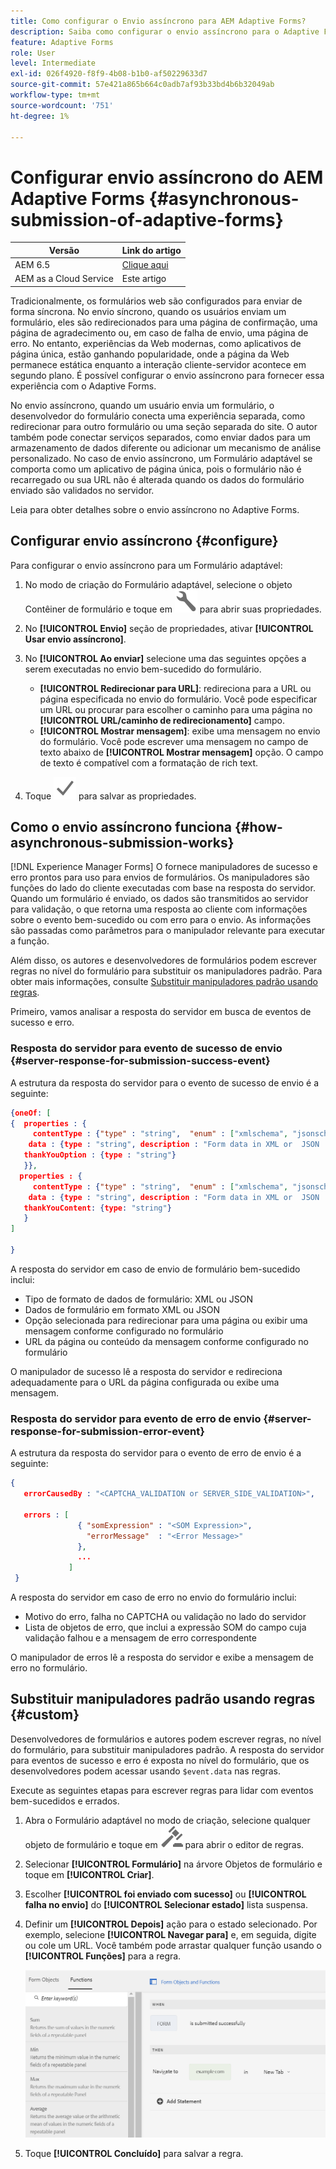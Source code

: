 ```yaml
---
title: Como configurar o Envio assíncrono para AEM Adaptive Forms?
description: Saiba como configurar o envio assíncrono para o Adaptive Forms. Saiba mais sobre como o envio assíncrono funciona para o Adaptive Forms.
feature: Adaptive Forms
role: User
level: Intermediate
exl-id: 026f4920-f8f9-4b08-b1b0-af50229633d7
source-git-commit: 57e421a865b664c0adb7af93b33bd4b6b32049ab
workflow-type: tm+mt
source-wordcount: '751'
ht-degree: 1%

---
```


# Configurar envio assíncrono do AEM Adaptive Forms {#asynchronous-submission-of-adaptive-forms}


| Versão | Link do artigo |
| -------- | ---------------------------- |
| AEM 6.5 | [Clique aqui](https://experienceleague.adobe.com/docs/experience-manager-65/forms/adaptive-forms-advanced-authoring/asynchronous-submissions-adaptive-forms.html) |
| AEM as a Cloud Service | Este artigo |


Tradicionalmente, os formulários web são configurados para enviar de forma síncrona. No envio síncrono, quando os usuários enviam um formulário, eles são redirecionados para uma página de confirmação, uma página de agradecimento ou, em caso de falha de envio, uma página de erro. No entanto, experiências da Web modernas, como aplicativos de página única, estão ganhando popularidade, onde a página da Web permanece estática enquanto a interação cliente-servidor acontece em segundo plano. É possível configurar o envio assíncrono para fornecer essa experiência com o Adaptive Forms.

No envio assíncrono, quando um usuário envia um formulário, o desenvolvedor do formulário conecta uma experiência separada, como redirecionar para outro formulário ou uma seção separada do site. O autor também pode conectar serviços separados, como enviar dados para um armazenamento de dados diferente ou adicionar um mecanismo de análise personalizado. No caso de envio assíncrono, um Formulário adaptável se comporta como um aplicativo de página única, pois o formulário não é recarregado ou sua URL não é alterada quando os dados do formulário enviado são validados no servidor.

Leia para obter detalhes sobre o envio assíncrono no Adaptive Forms.

## Configurar envio assíncrono {#configure}

Para configurar o envio assíncrono para um Formulário adaptável:

1. No modo de criação do Formulário adaptável, selecione o objeto Contêiner de formulário e toque em ![cmppr1](assets/configure-icon.svg) para abrir suas propriedades.
1. No **[!UICONTROL Envio]** seção de propriedades, ativar **[!UICONTROL Usar envio assíncrono]**.
1. No **[!UICONTROL Ao enviar]** selecione uma das seguintes opções a serem executadas no envio bem-sucedido do formulário.

   * **[!UICONTROL Redirecionar para URL]**: redireciona para a URL ou página especificada no envio do formulário. Você pode especificar um URL ou procurar para escolher o caminho para uma página no **[!UICONTROL URL/caminho de redirecionamento]** campo.
   * **[!UICONTROL Mostrar mensagem]**: exibe uma mensagem no envio do formulário. Você pode escrever uma mensagem no campo de texto abaixo de **[!UICONTROL Mostrar mensagem]** opção. O campo de texto é compatível com a formatação de rich text.

1. Toque ![botão de seleção1](assets/save_icon.svg) para salvar as propriedades.

## Como o envio assíncrono funciona {#how-asynchronous-submission-works}

[!DNL Experience Manager Forms] O fornece manipuladores de sucesso e erro prontos para uso para envios de formulários. Os manipuladores são funções do lado do cliente executadas com base na resposta do servidor. Quando um formulário é enviado, os dados são transmitidos ao servidor para validação, o que retorna uma resposta ao cliente com informações sobre o evento bem-sucedido ou com erro para o envio. As informações são passadas como parâmetros para o manipulador relevante para executar a função.

Além disso, os autores e desenvolvedores de formulários podem escrever regras no nível do formulário para substituir os manipuladores padrão. Para obter mais informações, consulte [Substituir manipuladores padrão usando regras](#custom).

Primeiro, vamos analisar a resposta do servidor em busca de eventos de sucesso e erro.

### Resposta do servidor para evento de sucesso de envio {#server-response-for-submission-success-event}

A estrutura da resposta do servidor para o evento de sucesso de envio é a seguinte:

```json
{oneOf: [
{  properties : {
     contentType : {"type" : "string",  "enum" : ["xmlschema", "jsonschema"]},
    data : {type : "string", description : "Form data in XML or  JSON  format"},
   thankYouOption : {type : "string"}
   }},
  properties : {
     contentType : {"type" : "string",  "enum" : ["xmlschema", "jsonschema"]},
    data : {type : "string", description : "Form data in XML or  JSON  format"},
   thankYouContent: {type: "string"}
   }
]

}
```

A resposta do servidor em caso de envio de formulário bem-sucedido inclui:

* Tipo de formato de dados de formulário: XML ou JSON
* Dados de formulário em formato XML ou JSON
* Opção selecionada para redirecionar para uma página ou exibir uma mensagem conforme configurado no formulário
* URL da página ou conteúdo da mensagem conforme configurado no formulário

O manipulador de sucesso lê a resposta do servidor e redireciona adequadamente para o URL da página configurada ou exibe uma mensagem.

### Resposta do servidor para evento de erro de envio {#server-response-for-submission-error-event}

A estrutura da resposta do servidor para o evento de erro de envio é a seguinte:

```json
{
   errorCausedBy : "<CAPTCHA_VALIDATION or SERVER_SIDE_VALIDATION>",

   errors : [
               { "somExpression" : "<SOM Expression>",
                 "errorMessage"  : "<Error Message>"
               },
               ...
             ]
 }
```

A resposta do servidor em caso de erro no envio do formulário inclui:

* Motivo do erro, falha no CAPTCHA ou validação no lado do servidor
* Lista de objetos de erro, que inclui a expressão SOM do campo cuja validação falhou e a mensagem de erro correspondente

O manipulador de erros lê a resposta do servidor e exibe a mensagem de erro no formulário.

## Substituir manipuladores padrão usando regras {#custom}

Desenvolvedores de formulários e autores podem escrever regras, no nível do formulário, para substituir manipuladores padrão. A resposta do servidor para eventos de sucesso e erro é exposta no nível do formulário, que os desenvolvedores podem acessar usando `$event.data` nas regras.

Execute as seguintes etapas para escrever regras para lidar com eventos bem-sucedidos e errados.

1. Abra o Formulário adaptável no modo de criação, selecione qualquer objeto de formulário e toque em ![edit-rules1](assets/edit-rules-icon.svg) para abrir o editor de regras.
1. Selecionar **[!UICONTROL Formulário]** na árvore Objetos de formulário e toque em **[!UICONTROL Criar]**.
1. Escolher **[!UICONTROL foi enviado com sucesso]** ou **[!UICONTROL falha no envio]** do **[!UICONTROL Selecionar estado]** lista suspensa.
1. Definir um **[!UICONTROL Depois]** ação para o estado selecionado. Por exemplo, selecione **[!UICONTROL Navegar para]** e, em seguida, digite ou cole um URL. Você também pode arrastar qualquer função usando o **[!UICONTROL Funções]** para a regra.

   ![manipulador de envio bem-sucedido](assets/form-submission-handler.png)

1. Toque **[!UICONTROL Concluído]** para salvar a regra.